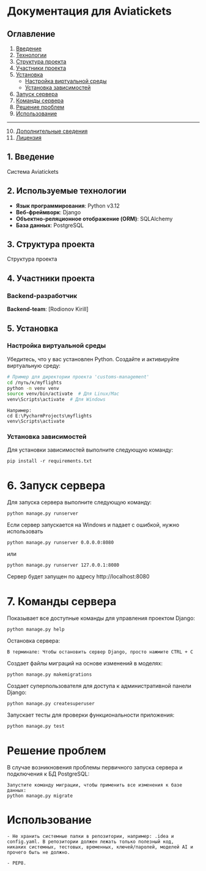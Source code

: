 # Документация для Aviatickets

## Оглавление

1. [Введение](#введение)
2. [Технологии](#технологии)
3. [Структура проекта](#структура-проекта)
4. [Участники проекта](#участники-проекта)
5. [Установка](#установка)
    - [Настройка виртуальной среды](#настройка-виртуальной-среды)
    - [Установка зависимостей](#установка-зависимостей)
6. [Запуск сервера](#запуск-сервера)
7. [Команды сервера](#команды-сервера)
8. [Решение проблем](#решение-проблем)
9. [Использование](#использование)
---
10. [Дополнительные сведения](#дополнительные-сведения)
11. [Лицензия](#лицензия)


## 1. Введение

Система Aviatickets


## 2. Используемые технологии

- **Язык программирования**: Python v3.12
- **Веб-фреймворк**: Django
- **Объектно-реляционное отображение (ORM)**: SQLAlchemy
- **База данных**: PostgreSQL

## 3. Структура проекта

Структура проекта

## 4. Участники проекта
### Backend-разработчик
**Backend-team**: [Rodionov Kirill]

## 5. Установка
### Настройка виртуальной среды

Убедитесь, что у вас установлен Python. Создайте и активируйте виртуальную среду:

```bash
# Пример для директории проекта 'customs-management'
cd /путь/к/myflights
python -m venv venv
source venv/bin/activate  # Для Linux/Mac
venv\Scripts\activate  # Для Windows
```

```
Например:
cd E:\PycharmProjects\myflights
venv\Scripts\activate
```


### Установка зависимостей

Для установки зависимостей выполните следующую команду:

```
pip install -r requirements.txt  
```


# 6. Запуск сервера

Для запуска сервера выполните следующую команду:

```
python manage.py runserver
```
Если сервер запускается на Windows и падает с ошибкой, нужно использовать

```
python manage.py runserver 0.0.0.0:8080
```
или
```
python manage.py runserver 127.0.0.1:8080
```
Сервер будет запущен по адресу http://localhost:8080


# 7. Команды сервера

Показывает все доступные команды для управления проектом Django:
```
python manage.py help
```
Остановка сервера:
```
В терминале: Чтобы остановить сервер Django, просто нажмите CTRL + C
```
Создает файлы миграций на основе изменений в моделях:
```
python manage.py makemigrations
```
Создает суперпользователя для доступа к административной панели Django:
```
python manage.py createsuperuser
```
Запускает тесты для проверки функциональности приложения:
```
python manage.py test
```


# Решение проблем

В случае возникновения проблемы первичного запуска сервера и подключения к БД
PostgreSQL:

```
Запустите команду миграции, чтобы применить все изменения к базе данных:
python manage.py migrate
```


# Использование

```
- Не хранить системные папки в репозитории, например: .idea и config.yaml. В репозитории должен лежать только полезный код, 
никаких системных, тестовых, временных, ключей/паролей, моделей AI и прочего быть не должно.

- PEP8.
```

